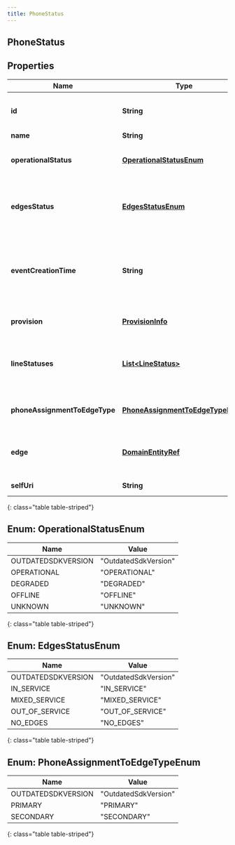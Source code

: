 ```yaml
---
title: PhoneStatus
---
```


## PhoneStatus

## Properties

| Name                          | Type                                                                       | Description                                                                                      | Notes      |
| ----------------------------- | -------------------------------------------------------------------------- | ------------------------------------------------------------------------------------------------ | ---------- |
| **id**                        | <!----><!---->**String**<!---->                                            | The globally unique identifier for the object.                                                   | [optional] |
| **name**                      | <!----><!---->**String**<!---->                                            |                                                                                                  | [optional] |
| **operationalStatus**         | [**OperationalStatusEnum**](#OperationalStatusEnum)<!---->                 | The Operational Status of this phone                                                             | [optional] |
| **edgesStatus**               | [**EdgesStatusEnum**](#EdgesStatusEnum)<!---->                             | The status of the primary or secondary Edges assigned to the phone lines.                        | [optional] |
| **eventCreationTime**         | <!----><!---->**String**<!---->                                            | Event Creation Time represents an ISO-8601 string. For example: UTC, UTC+01:00, or Europe/London | [optional] |
| **provision**                 | <!----><!---->[**ProvisionInfo**](ProvisionInfo.md)<!---->                 | Provision information for this phone                                                             | [optional] |
| **lineStatuses**              | <!----><!---->[**List&lt;LineStatus&gt;**](LineStatus.md)<!---->           | A list of LineStatus information for each of the lines of this phone                             | [optional] |
| **phoneAssignmentToEdgeType** | [**PhoneAssignmentToEdgeTypeEnum**](#PhoneAssignmentToEdgeTypeEnum)<!----> | The phone status&#39;s edge assignment type.                                                     | [optional] |
| **edge**                      | <!----><!---->[**DomainEntityRef**](DomainEntityRef.md)<!---->             | The URI of the edge that provided this status information.                                       | [optional] |
| **selfUri**                   | <!----><!---->**String**<!---->                                            | The URI for this object                                                                          | [optional] |

{: class="table table-striped"}

<a name="OperationalStatusEnum"></a>

## Enum: OperationalStatusEnum

| Name               | Value                          |
| ------------------ | ------------------------------ |
| OUTDATEDSDKVERSION | &quot;OutdatedSdkVersion&quot; |
| OPERATIONAL        | &quot;OPERATIONAL&quot;        |
| DEGRADED           | &quot;DEGRADED&quot;           |
| OFFLINE            | &quot;OFFLINE&quot;            |
| UNKNOWN            | &quot;UNKNOWN&quot;            |

{: class="table table-striped"}

<a name="EdgesStatusEnum"></a>

## Enum: EdgesStatusEnum

| Name               | Value                          |
| ------------------ | ------------------------------ |
| OUTDATEDSDKVERSION | &quot;OutdatedSdkVersion&quot; |
| IN_SERVICE         | &quot;IN_SERVICE&quot;         |
| MIXED_SERVICE      | &quot;MIXED_SERVICE&quot;      |
| OUT_OF_SERVICE     | &quot;OUT_OF_SERVICE&quot;     |
| NO_EDGES           | &quot;NO_EDGES&quot;           |

{: class="table table-striped"}

<a name="PhoneAssignmentToEdgeTypeEnum"></a>

## Enum: PhoneAssignmentToEdgeTypeEnum

| Name               | Value                          |
| ------------------ | ------------------------------ |
| OUTDATEDSDKVERSION | &quot;OutdatedSdkVersion&quot; |
| PRIMARY            | &quot;PRIMARY&quot;            |
| SECONDARY          | &quot;SECONDARY&quot;          |

{: class="table table-striped"}
